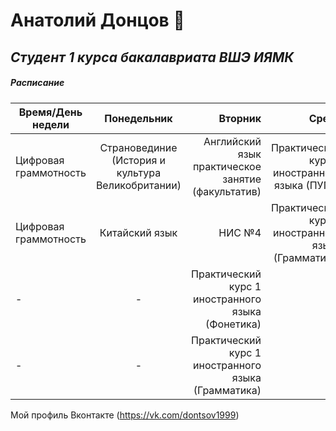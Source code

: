 # **Анатолий Донцов**  :man:
## *Студент 1 курса бакалавриата ВШЭ ИЯМК* 
##### Расписание

Время/День недели|Понедельник|Вторник|Среда|Четверг|Пятница|Суббота
---|:---:|---:|---:|---:|---:|---:
Цифровая граммотность| Страновединие (История и культура Великобритании)| Английский язык практическое занятие (факультатив)| Практический курс 1 иностранного языка (ПУПР)| Практический курс 1 иностранного языка (Пупр) | Практический курс 2 иностранного языка|-| 
Цифровая граммотность| Китайский язык| НИС №4| Практический курс 1 иностранного языка (Грамматика)| Практический курс 1 иностранного языка (Пупр) | Практический курс 2 иностранного языка|-| 
|-|-| Практический курс 1 иностранного языка (Фонетика)|-|-|-| 
|-|-| Практический курс 1 иностранного языка (Грамматика)|-| Латинский язык|-| 


Мой профиль Вконтакте (<https://vk.com/dontsov1999>)
